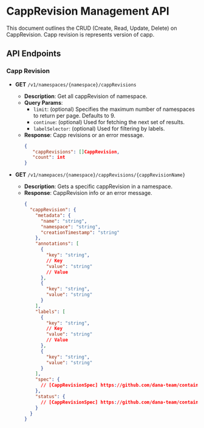 # CappRevision Management API

This document outlines the CRUD (Create, Read, Update, Delete) on CappRevision. Capp revision is represents version of capp.

## API Endpoints

### Capp Revision

- **GET** `/v1/namespaces/{namespace}/cappRevisions`
  - **Description**: Get all cappRevision of namespace.
  - **Query Params**:
    - `limit`: (optional) Specifies the maximum number of namespaces to return per page. Defaults to 9.
    - `continue`: (optional) Used for fetching the next set of results.
    - `labelSelector`: (optional) Used for filtering by labels.
  - **Response**: Capp revisions or an error message.
    ```json
    {
       "cappRevisions": []CappRevision,
       "count": int
    }
    ```

- **GET** `/v1/namepaces/{namespace}/cappRevisions/{cappRevisionName}`
  - **Description**: Gets a specific cappRevision in a namespace.
  - **Response**: CappRevision info or an error message.
    ```json
    {
      "cappRevision": {
        "metadata": {
          "name": "string",
          "namespace": "string",
          "creationTimestamp": "string"
        },
        "annotations": [
          {
            "key": "string",
            // Key
            "value": "string"
            // Value
          },
          {
            "key": "string",
            "value": "string"
          }
        ],
        "labels": [
          {
            "key": "string",
            // Key
            "value": "string"
            // Value
          },
          {
            "key": "string",
            "value": "string"
          }
        ],
        "spec": {
          // [CappRevisionSpec] https://github.com/dana-team/container-app-operator/blob/main/api/v1alpha1/capprevision_types.go#L23-L30
        },
        "status": {
          // [CappRevisionSpec] https://github.com/dana-team/container-app-operator/blob/main/api/v1alpha1/capprevision_types.go#L32-L34
        }
      }
    }
    ```